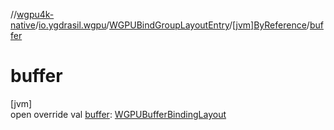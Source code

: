 //[wgpu4k-native](../../../../index.md)/[io.ygdrasil.wgpu](../../index.md)/[WGPUBindGroupLayoutEntry](../index.md)/[[jvm]ByReference](index.md)/[buffer](buffer.md)

# buffer

[jvm]\
open override val [buffer](buffer.md): [WGPUBufferBindingLayout](../../-w-g-p-u-buffer-binding-layout/index.md)